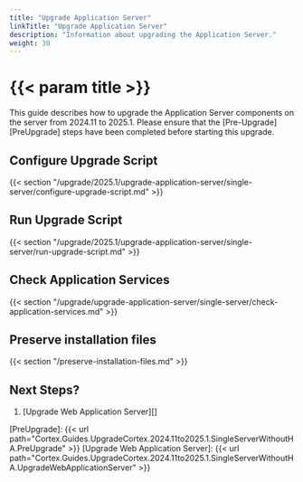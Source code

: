 ```yaml
---
title: "Upgrade Application Server"
linkTitle: "Upgrade Application Server"
description: "Information about upgrading the Application Server."
weight: 30
---
```


# {{< param title >}}

This guide describes how to upgrade the Application Server components on the server from 2024.11 to 2025.1. Please ensure that the [Pre-Upgrade][PreUpgrade] steps have been completed before starting this upgrade.

## Configure Upgrade Script

{{< section "/upgrade/2025.1/upgrade-application-server/single-server/configure-upgrade-script.md" >}}

## Run Upgrade Script

{{< section "/upgrade/2025.1/upgrade-application-server/single-server/run-upgrade-script.md" >}}

## Check Application Services

{{< section "/upgrade/upgrade-application-server/single-server/check-application-services.md" >}}

## Preserve installation files

{{< section "/preserve-installation-files.md" >}}

## Next Steps?

1. [Upgrade Web Application Server][]

[PreUpgrade]: {{< url path="Cortex.Guides.UpgradeCortex.2024.11to2025.1.SingleServerWithoutHA.PreUpgrade" >}}
[Upgrade Web Application Server]: {{< url path="Cortex.Guides.UpgradeCortex.2024.11to2025.1.SingleServerWithoutHA.UpgradeWebApplicationServer" >}}
